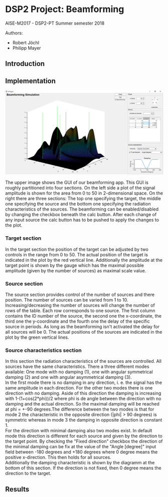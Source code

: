 # DSP2 Project: Beamforming

AISE-M2017 - DSP2-PT Summer semester 2018

Authors:

- Robert Jöchl
- Philipp Mayer

## Introduction

## Implementation
  
!["GUI"|small](images/gui.png "GUI")  

The upper image shows the GUI of our beamforming app. This GUI is roughly partitioned into four sections. On the left side a plot of the signal amplitude is shown for the area from 0 to 50 in 2-dimensional space. On the right there are three sections: The top one specifying the target, the middle one specifying the source and the bottom one specifying the radiation characteristics of the sources. The beamforming can be enabled/disabled by changing the checkbox beneath the calc button. After each change of any input source the calc button has to be pushed to apply the changes to the plot.

### Target section

In the target section the position of the target can be adjusted by two controls in the range from 0 to 50. The actual position of the target is indicated in the plot by the red vertical line. Additionally the amplitude at the target point is shown by the gauge which has the maximal possible amplitude (given by the number of sources) as maximal scale value.

### Source section

The source section provides control of the number of sources and there position. The number of sources can be varied from 1 to 10. Increasing/decreasing the number of sources will change the number of rows of the table. Each row corresponds to one source. The first column contains the ID number of the source, the second one the x-coordinate, the third one the y-coordinate and the fourth one the delay of the specific source in periods. As long as the beamforming isn't activated the delay for all sources will be 0. The actual positions of the sources are indicated in the plot by the green vertical lines.

### Source characteristics section

In this section the radiation characteristics of the sources are controlled. All sources have the same characteristics. There a three different modes available: One mode with no damping (1), one with angular symmetrical damping (2) and one with angular asymmetrical damping (3).  
In the first mode there is no damping in any direction, i. e. the signal has the same amplitude in each direction.
For the other two modes there is one direction with no damping. Aside of this direction the damping is increasing with 1-(1+cos(2*phi))/2 where phi is de angle between the direction with no damping and the actual direction. So the maximal damping will be reached at phi = +-90 degrees.The difference between the two modes is that for mode 2 the characteristic in the opposite direction (|phi| > 90 degrees) is symmetric whereas in mode 3 the damping in opposite direction is constant 1.  
For the direction with minimal damping also two modes exist. In default mode this direction is different for each source and given by the direction to the target point. By checking the "Fixed direction" checkbox the direction of the minimal damping can be fix at the value of the "Angle [degree]" input field between -180 degrees and +180 degrees where 0 degree means the positive x-direction. This then holds for all sources.  
Additionally the damping characteristic is shown by the diagramm at the bottom of this section. If the direction is not fixed, then 0 degree means the direction to the target.

## Results